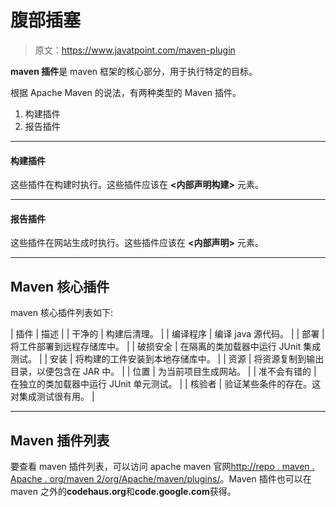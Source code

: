 # 腹部插塞

> 原文：<https://www.javatpoint.com/maven-plugin>

**maven 插件**是 maven 框架的核心部分，用于执行特定的目标。

根据 Apache Maven 的说法，有两种类型的 Maven 插件。

1.  构建插件
2.  报告插件

* * *

#### 构建插件

这些插件在构建时执行。这些插件应该在 **<内部声明构建>** 元素。

* * *

#### 报告插件

这些插件在网站生成时执行。这些插件应该在 **<内部声明>** 元素。

* * *

## Maven 核心插件

maven 核心插件列表如下:

| 插件 | 描述 |
| 干净的 | 构建后清理。 |
| 编译程序 | 编译 java 源代码。 |
| 部署 | 将工件部署到远程存储库中。 |
| 破损安全 | 在隔离的类加载器中运行 JUnit 集成测试。 |
| 安装 | 将构建的工件安装到本地存储库中。 |
| 资源 | 将资源复制到输出目录，以便包含在 JAR 中。 |
| 位置 | 为当前项目生成网站。 |
| 准不会有错的 | 在独立的类加载器中运行 JUnit 单元测试。 |
| 核验者 | 验证某些条件的存在。这对集成测试很有用。 |

* * *

## Maven 插件列表

要查看 maven 插件列表，可以访问 apache maven 官网[http://repo . maven . Apache . org/maven 2/org/Apache/maven/plugins/](https://repo.maven.apache.org/maven2/org/apache/maven/plugins/)。Maven 插件也可以在 maven 之外的**codehaus.org**和**code.google.com**获得。